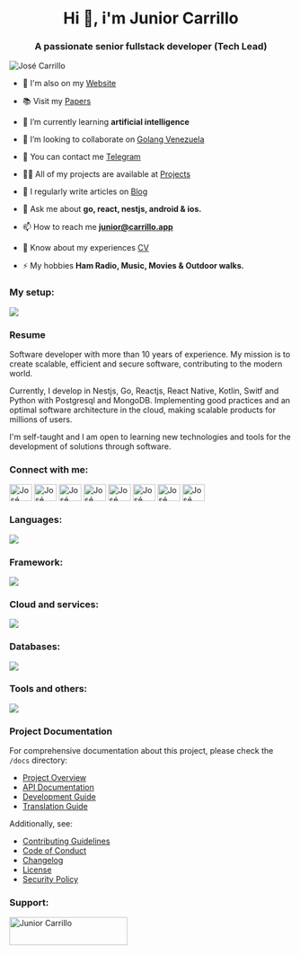 <h1 align="center">Hi 👋, i'm Junior Carrillo</h1>
<h3 align="center">A passionate senior fullstack developer (Tech Lead)</h3>

<p align="left"> <img src="https://komarev.com/ghpvc/?username=carrilloapps&label=Visits%20to%20this%20profile&color=0e75b6&style=flat" alt="José Carrillo" /> </p>

- 🔭 I'm also on my [Website](https://carrillo.app)

- 📚 Visit my [Papers](https://github.com/carrilloapps/papers)

- 🌱 I’m currently learning **artificial intelligence**

- 👯 I’m looking to collaborate on [Golang Venezuela](https://github.com/GolangVE)

- 🤝 You can contact me [Telegram](https://t.me/CarrilloApps)

- 👨‍💻 All of my projects are available at [Projects](https://www.juniorcarrillo.com/proyectos)

- 📝 I regularly write articles on [Blog](https://carrillo.app/blog)

- 💬 Ask me about **go, react, nestjs, android & ios.**

- 📫 How to reach me **junior@carrillo.app**

- 📄 Know about my experiences [CV](https://www.juniorcarrillo.com/cv.pdf)

- ⚡ My hobbies **Ham Radio, Music, Movies & Outdoor walks.**

<h3 align="left">My setup:</h3>
<p align="left">
  <img src="https://skillicons.dev/icons?i=windows,apple,linux,idea,vscode,notion,postman,powershell,bash" />
</p>

### Resume

Software developer with more than 10 years of experience. My mission is to create scalable, efficient and secure software, contributing to the modern world.

Currently, I develop in Nestjs, Go, Reactjs, React Native, Kotlin, Switf and Python with Postgresql and MongoDB. Implementing good practices and an optimal software architecture in the cloud, making scalable products for millions of users.

I'm self-taught and I am open to learning new technologies and tools for the development of solutions through software.

<h3 align="left">Connect with me:</h3>
<p align="left">
<a href="https://dev.to/carrilloapps" target="blank"><img align="center" src="https://raw.githubusercontent.com/rahuldkjain/github-profile-readme-generator/master/src/images/icons/Social/devto.svg" alt="José Carrillo on Dev.to" height="30" width="40" /></a>
<a href="https://x.com/carrilloapps" target="blank"><img align="center" src="https://raw.githubusercontent.com/rahuldkjain/github-profile-readme-generator/master/src/images/icons/Social/twitter.svg" alt="José Carrillo on X Twitter" height="30" width="40" /></a>
<a href="https://linkedin.com/in/carrilloapps" target="blank"><img align="center" src="https://raw.githubusercontent.com/rahuldkjain/github-profile-readme-generator/master/src/images/icons/Social/linked-in-alt.svg" alt="José Carrillo on LinkedIn" height="30" width="40" /></a>
<a href="https://stackoverflow.com/users/14580648" target="blank"><img align="center" src="https://raw.githubusercontent.com/rahuldkjain/github-profile-readme-generator/master/src/images/icons/Social/stack-overflow.svg" alt="José Carrillo on StackOverflow" height="30" width="40" /></a>
<a href="https://fb.com/carrillo.apps" target="blank"><img align="center" src="https://raw.githubusercontent.com/rahuldkjain/github-profile-readme-generator/master/src/images/icons/Social/facebook.svg" alt="José Carrillo on Facebook" height="30" width="40" /></a>
<a href="https://instagram.com/carrillo.apps" target="blank"><img align="center" src="https://raw.githubusercontent.com/rahuldkjain/github-profile-readme-generator/master/src/images/icons/Social/instagram.svg" alt="José Carrillo on Instagram" height="30" width="40" /></a>
<a href="https://medium.com/@carrilloapps" target="blank"><img align="center" src="https://raw.githubusercontent.com/rahuldkjain/github-profile-readme-generator/master/src/images/icons/Social/medium.svg" alt="José Carrillo on Medium" height="30" width="40" /></a>
<a href="https://www.youtube.com/channel/uciwxfli0q78rqlmogbyve-g" target="blank"><img align="center" src="https://raw.githubusercontent.com/rahuldkjain/github-profile-readme-generator/master/src/images/icons/Social/youtube.svg" alt="José Carrillo on YouTube" height="30" width="40" /></a>
</p>

<h3 align="left">Languages:</h3>
<p align="left">
  <img src="https://skillicons.dev/icons?i=go,ts,python,kotlin,java,swift,rust,cs,ruby" />
</p>

<h3 align="left">Framework:</h3>
<p align="left">
  <img src="https://skillicons.dev/icons?i=nodejs,react,nestjs,vue,spring,tailwind,angular,apollo,astro,deno,express,flask,nextjs,rails" />
</p>

<h3 align="left">Cloud and services:</h3>
<p align="left">
  <img src="https://skillicons.dev/icons?i=aws,azure,gcp,cloudflare,firebase,vercel,netlify,github,gitlab,sentry" />
</p>

<h3 align="left">Databases:</h3>
<p align="left">
  <img src="https://skillicons.dev/icons?i=cassandra,dynamodb,mongodb,mysql,postgres,redis,sqlite" />
</p>

<h3 align="left">Tools and others:</h3>
<p align="left">
  <img src="https://skillicons.dev/icons?i=grafana,jenkins,jest,docker,cypress,figma,xd,gradle,graphql,kafka,kubernetes,rabbitmq,terraform" />
</p>

<h3 align="left">Project Documentation</h3>
<p align="left">For comprehensive documentation about this project, please check the <code>/docs</code> directory:</p>
<ul>
  <li><a href="./docs/PROJECT.md">Project Overview</a></li>
  <li><a href="./docs/API.md">API Documentation</a></li>
  <li><a href="./docs/DEVELOPMENT.md">Development Guide</a></li>
  <li><a href="./docs/TRANSLATION.md">Translation Guide</a></li>
</ul>

<p align="left">Additionally, see:</p>
<ul>
  <li><a href="./CONTRIBUTING.md">Contributing Guidelines</a></li>
  <li><a href="./CODE_OF_CONDUCT.md">Code of Conduct</a></li>
  <li><a href="./CHANGELOG.md">Changelog</a></li>
  <li><a href="./LICENSE.md">License</a></li>
  <li><a href="./SECURITY.md">Security Policy</a></li>
</ul>

<h3 align="left">Support:</h3>
<p><a href="https://www.buymeacoffee.com/carrillo.apps"> <img align="left" src="https://cdn.buymeacoffee.com/buttons/v2/default-yellow.png" height="50" width="210" alt="Junior Carrillo" /></a></p><br><br>
